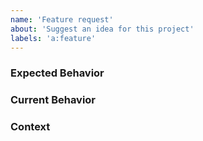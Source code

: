 ```yaml
---
name: 'Feature request'
about: 'Suggest an idea for this project'
labels: 'a:feature'
---
```


<!--- 
Please follow the instructions below.

Please open Gradle-related issues at https://github.com/gradle/gradle/issues
-->

<!--- Provide a brief summary of the issue in the title above -->

### Expected Behavior
<!--- Tell us how it should work -->

### Current Behavior
<!--- Explain the difference from current behavior -->

### Context
<!--- How has this issue affected you? What are you trying to accomplish? What other alternatives have you considered? -->
<!--- Providing context helps us come up with a solution that is most useful in the real world -->
